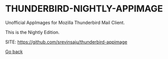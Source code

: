# THUNDERBIRD-NIGHTLY-APPIMAGE
 
 Unofficial AppImages for Mozilla Thunderbird Mail Client.

 This is the Nightly Edition.
 
 SITE: https://github.com/srevinsaju/thunderbird-appimage

 [Go back](https://portable-linux-apps.github.io/apps.html)

